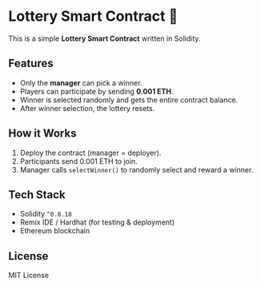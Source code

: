# Lottery Smart Contract 🎰

This is a simple **Lottery Smart Contract** written in Solidity.

## Features
- Only the **manager** can pick a winner.
- Players can participate by sending **0.001 ETH**.
- Winner is selected randomly and gets the entire contract balance.
- After winner selection, the lottery resets.

## How it Works
1. Deploy the contract (manager = deployer).
2. Participants send 0.001 ETH to join.
3. Manager calls `selectWinner()` to randomly select and reward a winner.

## Tech Stack
- Solidity `^0.8.18`
- Remix IDE / Hardhat (for testing & deployment)
- Ethereum blockchain

## License
MIT License
